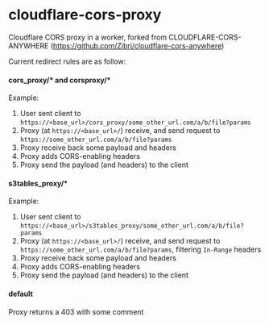 # cloudflare-cors-proxy
Cloudflare CORS proxy in a worker, forked from CLOUDFLARE-CORS-ANYWHERE (https://github.com/Zibri/cloudflare-cors-anywhere)


Current redirect rules are as follow:
#### cors_proxy/* and corsproxy/*
Example:
1. User sent client to `https://<base_url>/cors_proxy/some_other_url.com/a/b/file?params`
2. Proxy (at `https://<base_url>/`) receive, and send request to `https://some_other_url.com/a/b/file?params`
3. Proxy receive back some payload and headers
4. Proxy adds CORS-enabling headers
5. Proxy send the payload (and headers) to the client

#### s3tables_proxy/*
Example:
1. User sent client to `https://<base_url>/s3tables_proxy/some_other_url.com/a/b/file?params`
2. Proxy (at `https://<base_url>/`) receive, and send request to `https://some_other_url.com/a/b/file?params`, filtering `In-Range` headers
3. Proxy receive back some payload and headers
4. Proxy adds CORS-enabling headers
5. Proxy send the payload (and headers) to the client

#### default
Proxy returns a 403 with some comment

